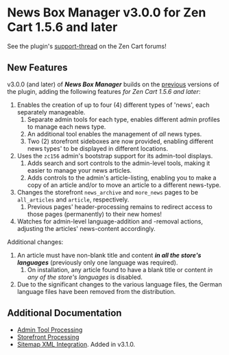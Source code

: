 # News Box Manager v3.0.0 for Zen Cart 1.5.6 and later

See the plugin's [support-thread](https://www.zen-cart.com/showthread.php?226052-News-Box-Manager-v3-0-0-Support-Thread) on the Zen Cart forums!

## New Features

v3.0.0 (and later) of _**News Box Manager**_ builds on the [previous](https://github.com/lat9/news_box_manager) versions of the plugin, adding the following features _for Zen Cart 1.5.6 and later_:

1. Enables the creation of up to four (4) different types of 'news', each separately manageable.
	1. Separate admin tools for each type, enables different admin profiles to manage each news type.
	2. An additional tool enables the management of _all_ news types.
	3. Two (2) storefront sideboxes are now provided, enabling different news types' to be displayed in different locations.
2. Uses the `zc156` admin's bootstrap support for its admin-tool displays.
	1. Adds search and sort controls to the admin-level tools, making it easier to manage your news articles.
	2. Adds controls to the admin's article-listing, enabling you to make a copy of an article and/or to move an article to a different news-type.
3. Changes the storefront `news_archive` and `more_news` pages to be `all_articles` and `article`, respectively.
	1. Previous pages' header-processing remains to redirect access to those pages (permanently) to their new homes!
4. Watches for admin-level language-addition and -removal actions, adjusting the articles' news-content accordingly.

Additional changes:

1. An article must have non-blank title and content _**in all the store's languages**_ (previously only one language was required).  
	1. On installation, any article found to have a blank title or content _in any of the store's languages_ is disabled.
2. Due to the significant changes to the various language files, the German language files have been removed from the distribution.

## Additional Documentation

- [Admin Tool Processing](pages/admin_tool_states.md)
- [Storefront Processing](pages/storefront.md)
- [Sitemap XML Integration](pages/sitemapxml.md).  Added in v3.1.0.

